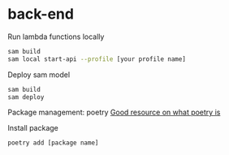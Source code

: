 # back-end

Run lambda functions locally
```bash
sam build
sam local start-api --profile [your profile name]
```

Deploy sam model
```bash
sam build
sam deploy
```

Package management: poetry
[Good resource on what poetry is](https://chariotsolutions.com/blog/post/building-lambdas-with-poetry/)

Install package
```bash
poetry add [package name]
```

